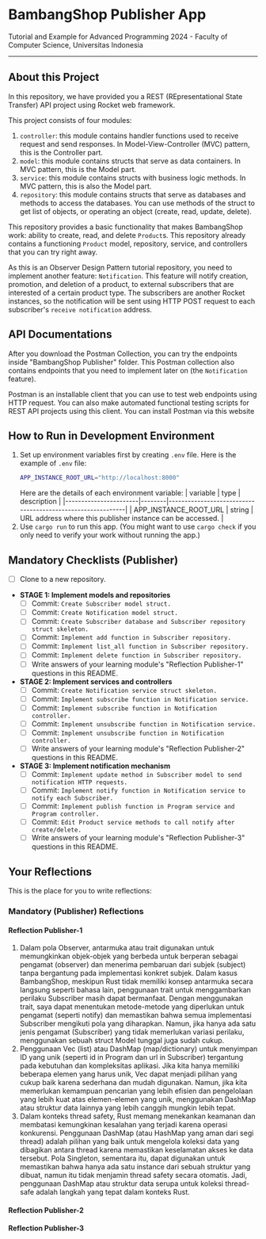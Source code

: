 # BambangShop Publisher App
Tutorial and Example for Advanced Programming 2024 - Faculty of Computer Science, Universitas Indonesia

---

## About this Project
In this repository, we have provided you a REST (REpresentational State Transfer) API project using Rocket web framework.

This project consists of four modules:
1.  `controller`: this module contains handler functions used to receive request and send responses.
    In Model-View-Controller (MVC) pattern, this is the Controller part.
2.  `model`: this module contains structs that serve as data containers.
    In MVC pattern, this is the Model part.
3.  `service`: this module contains structs with business logic methods.
    In MVC pattern, this is also the Model part.
4.  `repository`: this module contains structs that serve as databases and methods to access the databases.
    You can use methods of the struct to get list of objects, or operating an object (create, read, update, delete).

This repository provides a basic functionality that makes BambangShop work: ability to create, read, and delete `Product`s.
This repository already contains a functioning `Product` model, repository, service, and controllers that you can try right away.

As this is an Observer Design Pattern tutorial repository, you need to implement another feature: `Notification`.
This feature will notify creation, promotion, and deletion of a product, to external subscribers that are interested of a certain product type.
The subscribers are another Rocket instances, so the notification will be sent using HTTP POST request to each subscriber's `receive notification` address.

## API Documentations

After you download the Postman Collection, you can try the endpoints inside "BambangShop Publisher" folder.
This Postman collection also contains endpoints that you need to implement later on (the `Notification` feature).

Postman is an installable client that you can use to test web endpoints using HTTP request.
You can also make automated functional testing scripts for REST API projects using this client.
You can install Postman via this website

## How to Run in Development Environment
1.  Set up environment variables first by creating `.env` file.
    Here is the example of `.env` file:
    ```bash
    APP_INSTANCE_ROOT_URL="http://localhost:8000"
    ```
    Here are the details of each environment variable:
    | variable              | type   | description                                                |
    |-----------------------|--------|------------------------------------------------------------|
    | APP_INSTANCE_ROOT_URL | string | URL address where this publisher instance can be accessed. |
2.  Use `cargo run` to run this app.
    (You might want to use `cargo check` if you only need to verify your work without running the app.)

## Mandatory Checklists (Publisher)
-   [ ] Clone  to a new repository.
-   **STAGE 1: Implement models and repositories**
    -   [ ] Commit: `Create Subscriber model struct.`
    -   [ ] Commit: `Create Notification model struct.`
    -   [ ] Commit: `Create Subscriber database and Subscriber repository struct skeleton.`
    -   [ ] Commit: `Implement add function in Subscriber repository.`
    -   [ ] Commit: `Implement list_all function in Subscriber repository.`
    -   [ ] Commit: `Implement delete function in Subscriber repository.`
    -   [ ] Write answers of your learning module's "Reflection Publisher-1" questions in this README.
-   **STAGE 2: Implement services and controllers**
    -   [ ] Commit: `Create Notification service struct skeleton.`
    -   [ ] Commit: `Implement subscribe function in Notification service.`
    -   [ ] Commit: `Implement subscribe function in Notification controller.`
    -   [ ] Commit: `Implement unsubscribe function in Notification service.`
    -   [ ] Commit: `Implement unsubscribe function in Notification controller.`
    -   [ ] Write answers of your learning module's "Reflection Publisher-2" questions in this README.
-   **STAGE 3: Implement notification mechanism**
    -   [ ] Commit: `Implement update method in Subscriber model to send notification HTTP requests.`
    -   [ ] Commit: `Implement notify function in Notification service to notify each Subscriber.`
    -   [ ] Commit: `Implement publish function in Program service and Program controller.`
    -   [ ] Commit: `Edit Product service methods to call notify after create/delete.`
    -   [ ] Write answers of your learning module's "Reflection Publisher-3" questions in this README.

## Your Reflections
This is the place for you to write reflections:

### Mandatory (Publisher) Reflections

#### Reflection Publisher-1

1. Dalam pola Observer, antarmuka atau trait digunakan   untuk memungkinkan objek-objek yang berbeda untuk berperan sebagai pengamat (observer) dan menerima pembaruan dari subjek (subject) tanpa bergantung pada implementasi konkret subjek. Dalam kasus BambangShop, meskipun Rust tidak memiliki konsep antarmuka secara langsung seperti bahasa lain, penggunaan trait untuk menggambarkan perilaku Subscriber masih dapat bermanfaat. Dengan menggunakan trait, saya dapat menentukan metode-metode yang diperlukan untuk pengamat (seperti notify) dan memastikan bahwa semua implementasi Subscriber mengikuti pola yang diharapkan. Namun, jika hanya ada satu jenis pengamat (Subscriber) yang tidak memerlukan variasi perilaku, menggunakan sebuah struct Model tunggal juga sudah cukup.
2. Penggunaan Vec (list) atau DashMap (map/dictionary) untuk menyimpan ID yang unik (seperti id in Program dan url in Subscriber) tergantung pada kebutuhan dan kompleksitas aplikasi. Jika kita  hanya memiliki beberapa elemen yang harus unik, Vec dapat menjadi pilihan yang cukup baik karena sederhana dan mudah digunakan. Namun, jika kita memerlukan kemampuan pencarian yang lebih efisien dan pengelolaan yang lebih kuat atas elemen-elemen yang unik, menggunakan DashMap atau struktur data lainnya yang lebih canggih mungkin lebih tepat.
3. Dalam konteks thread safety, Rust memang menekankan keamanan dan membatasi kemungkinan kesalahan yang terjadi karena operasi konkurensi. Penggunaan DashMap (atau HashMap yang aman dari segi thread) adalah pilihan yang baik untuk mengelola koleksi data yang dibagikan antara thread karena memastikan keselamatan akses ke data tersebut. Pola Singleton, sementara itu, dapat digunakan untuk memastikan bahwa hanya ada satu instance dari sebuah struktur yang dibuat, namun itu tidak menjamin thread safety secara otomatis. Jadi, penggunaan DashMap atau struktur data serupa untuk koleksi thread-safe adalah langkah yang tepat dalam konteks Rust.

#### Reflection Publisher-2

#### Reflection Publisher-3
